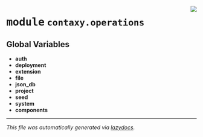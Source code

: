 <!-- markdownlint-disable -->

<a href="https://github.com/ml-tooling/contaxy/blob/main/backend/src/contaxy/operations/__init__.py#L0"><img align="right" style="float:right;" src="https://img.shields.io/badge/-source-cccccc?style=flat-square"></a>

# <kbd>module</kbd> `contaxy.operations`




**Global Variables**
---------------
- **auth**
- **deployment**
- **extension**
- **file**
- **json_db**
- **project**
- **seed**
- **system**
- **components**




---

_This file was automatically generated via [lazydocs](https://github.com/ml-tooling/lazydocs)._
